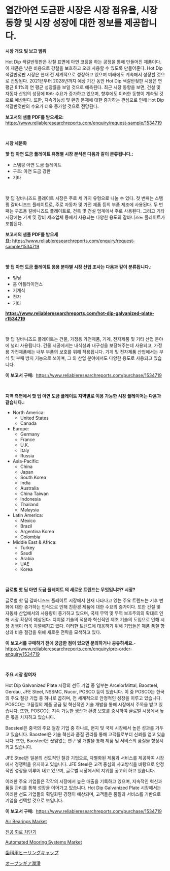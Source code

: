 <p><h1>열간아연 도금판 시장은 시장 점유율, 시장 동향 및 시장 성장에 대한 정보를 제공합니다.</h1></p><p><strong>시장 개요 및 보고 범위</strong></p>
<p><p>Hot Dip 색갈반젖판은 강철 표면에 아연 코팅을 하는 공정을 통해 만들어진 제품이다. 이 제품은 낮은 비용으로 강철을 보호하고 오래 사용할 수 있도록 만들어준다. Hot Dip 색갈반젖판 시장은 현재 전 세계적으로 성장하고 있으며 미래에도 계속해서 성장할 것으로 전망된다. 2021년부터 2028년까지 예상 기간 동안 Hot Dip 색갈반젖판 시장은 연평균 8.1%의 연 평균 성장률을 보일 것으로 예측된다. 최근 시장 동향을 보면, 건설 및 자동차 산업의 성장에 따라 수요가 증가하고 있으며, 향후에도 이러한 동향이 계속될 것으로 예상된다. 또한, 지속가능성 및 환경 문제에 대한 증가하는 관심으로 인해 Hot Dip 색갈반젖판의 수요가 더욱 증가할 것으로 전망된다.</p></p>
<p><strong>보고서의 샘플 PDF를 받으세요:</strong> <a href="https://www.reliableresearchreports.com/enquiry/request-sample/1534719">https://www.reliableresearchreports.com/enquiry/request-sample/1534719</a></p>
<p>&nbsp;</p>
<p><strong>시장 세분화</strong></p>
<p><strong>핫 딥 아연 도금 플레이트 유형별 시장 분석은 다음과 같이 분류됩니다.:</strong></p>
<p><ul><li>스탬핑 아연 도금 플레이트</li><li>구조: 아연 도금 강판</li><li>기타</li></ul></p>
<p>&nbsp;</p>
<p><p>핫 딥 갈바니즈드 플레이트 시장은 주로 세 가지 유형으로 나눌 수 있다. 첫 번째는 스탬핑 갈바니즈드 플레이트로, 주로 자동차 및 가전 제품 등의 부품 제조에 사용된다. 두 번째는 구조용 갈바니즈드 플레이트로, 건축 및 건설 업계에서 주로 사용된다. 그리고 기타 시장에는 기계 및 장비 제조업체 등에서 사용되는 다양한 용도의 갈바니즈드 플레이트가 포함된다.</p></p>
<p><strong>보고서의 샘플 PDF를 받으세요:</strong>&nbsp;<a href="https://www.reliableresearchreports.com/enquiry/request-sample/1534719">https://www.reliableresearchreports.com/enquiry/request-sample/1534719</a></p>
<p>&nbsp;</p>
<p><strong> 핫 딥 아연 도금 플레이트 응용 분야별 시장 산업 조사는 다음과 같이 분류됩니다.:</strong></p>
<p><ul><li>빌딩</li><li>홈 어플라이언스</li><li>기계식</li><li>전자</li><li>기타</li></ul></p>
<p><strong><a href="https://www.reliableresearchreports.com/hot-dip-galvanized-plate-r1534719">https://www.reliableresearchreports.com/hot-dip-galvanized-plate-r1534719</a></strong></p>
<p>&nbsp;</p>
<p><p>핫 딥 갈바니즈드 플레이트는 건물, 가정용 가전제품, 기계, 전자제품 및 기타 산업 분야에 널리 사용됩니다. 건물 시공에서는 내식성과 내구성을 보장해주는데 사용되고, 가정용 가전제품에는 내부 부품의 보호를 위해 적용됩니다. 기계 및 전자제품 산업에서는 부식 및 부패 방지 기능으로 쓰이며, 그 외 산업 분야에서도 다양한 용도로 사용되고 있습니다.</p></p>
<p><strong>이 보고서 구매:</strong>&nbsp; <a href="https://www.reliableresearchreports.com/purchase/1534719">https://www.reliableresearchreports.com/purchase/1534719</a></p>
<p>&nbsp;</p>
<p><strong>지역 측면에서 핫 딥 아연 도금 플레이트 지역별로 이용 가능한 시장 플레이어는 다음과 같습니다.:</strong></p>
<p><ul>
    <li>
        North America:
        <ul>
            <li>United States</li>
            <li>Canada</li>
        </ul>
    </li>
    <li>
        Europe:
        <ul>
            <li>Germany</li>
            <li>France</li>
            <li>U.K.</li>
            <li>Italy</li>
            <li>Russia</li>
        </ul>
    </li>
    <li>
        Asia-Pacific:
        <ul>
            <li>China</li>
            <li>Japan</li>
            <li>South Korea</li>
            <li>India</li>
            <li>Australia</li>
            <li>China Taiwan</li>
            <li>Indonesia</li>
            <li>Thailand</li>
            <li>Malaysia</li>
        </ul>
    </li>
    <li>
        Latin America:
        <ul>
            <li>Mexico</li>
            <li>Brazil</li>
            <li>Argentina Korea</li>
            <li>Colombia</li>
        </ul>
    </li>
    <li>
        Middle East & Africa:
        <ul>
            <li>Turkey</li>
            <li>Saudi</li>
            <li>Arabia</li>
            <li>UAE</li>
            <li>Korea</li>
        </ul>
    </li>
    </ul></p>
<p>&nbsp;</p>
<p><strong>글로벌 핫 딥 아연 도금 플레이트 의 새로운 트렌드는 무엇입니까? 시장?</strong></p>
<p><p>글로벌 핫 딥 갈바니즈드 플레이트 시장에서 현재 나타나고 있는 주요 트렌드는 기후 변화에 대한 증가하는 인식으로 인해 친환경 제품에 대한 수요의 증가이다. 또한 건설 및 자동차 산업에서의 사용량이 증가하고 있으며, 국제 무역 및 무역 보호주의의 확대로 인해 시장 확장이 예상된다. 디지털 기술의 적용과 혁신적인 제조 기술의 도입으로 인해 시장 경쟁이 더욱 치열해지고 있다. 이러한 트렌드에 대응하기 위해 기업들은 제품 품질 향상과 비용 절감을 위해 새로운 전략을 모색하고 있다.</p></p>
<p><strong>이 보고서를 구매하기 전에 궁금한 점이 있으면 문의하거나 공유하세요.</strong>- <a href="https://www.reliableresearchreports.com/enquiry/pre-order-enquiry/1534719">https://www.reliableresearchreports.com/enquiry/pre-order-enquiry/1534719</a></p>
<p>&nbsp;</p>
<p><strong>주요 시장 참여자</strong></p>
<p><p>Hot Dip Galvanized Plate 시장의 선두 기업 중 일부는 ArcelorMittal, Baosteel, Gerdau, JFE Steel, NSSMC, Nucor, POSCO 등이 있습니다. 이 중 POSCO는 한국의 주요 철강 기업 중 하나로 꼽히며, 전 세계적으로 안정적인 성장을 이루고 있습니다. POSCO는 고품질의 제품 공급 및 혁신적인 기술 개발을 통해 시장에서 주목을 받고 있습니다. 또한, POSCO는 지속 가능한 생산과 환경 보호를 중시하여 글로벌 시장에서 높은 몫을 차지하고 있습니다.</p><p>Baosteel은 중국의 주요 철강 기업 중 하나로, 현지 및 국제 시장에서 높은 성과를 거두고 있습니다. Baosteel은 기술 혁신과 품질 관리를 통해 고객들로부터 신뢰를 얻고 있습니다. 또한, Baosteel은 끊임없는 연구 및 개발을 통해 제품 및 서비스의 품질을 향상시키고 있습니다.</p><p>JFE Steel은 일본의 선도적인 철강 기업으로, 차별화된 제품과 서비스를 제공하여 시장에서 경쟁력을 유지하고 있습니다. JFE Steel은 고객 중심의 사고방식을 바탕으로 안정적인 성장을 이루어 내고 있으며, 글로벌 시장에서의 지위를 공고히 하고 있습니다.</p><p>이러한 주요 기업들은 각각의 시장에서 높은 매출을 기록하고 있으며, 지속적인 혁신과 품질 관리를 통해 성장을 이어가고 있습니다. Hot Dip Galvanized Plate 시장에서는 이러한 선도 기업들의 획일화된 경쟁이 예상되며, 고객들은 품질과 서비스를 기반으로 기업을 선택할 것으로 보입니다.</p></p>
<p><strong>이 보고서 구매:</strong>&nbsp;&nbsp;<a href="https://www.reliableresearchreports.com/purchase/1534719">https://www.reliableresearchreports.com/purchase/1534719</a></p>
<p><p><a href="https://view.publitas.com/reportprime-1/air-bearings-market-size-growing-and-forecasted-for-period-from-2024-2031-and-provides-complete-market-analysis-of-this-market/">Air Bearings Market</a></p><p><a href="https://github.com/FelipeGrrady654556/Market-Research-Report-List-1/blob/main/407420718274.md">진공 회로 차단기</a></p><p><a href="https://view.publitas.com/reportprime-1/automated-mooring-systems-market-growth-market-trends-covid-19-impact-and-forecasts-for-period-from-2024-2031/">Automated Mooring Systems Market</a></p><p><a href="https://github.com/nemesis2824/Market-Research-Report-List-1/blob/main/989684019915.md">歯科用ヒーリングキャップ</a></p><p><a href="https://github.com/pepo3k/Market-Research-Report-List-1/blob/main/151954819914.md">オープンギア潤滑</a></p></p>